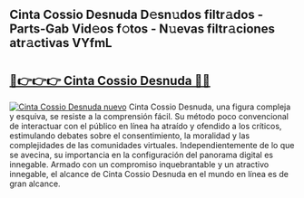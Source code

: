 ## Cinta Cossio Desnuda D𝚎sn𝚞dos filtr𝚊dos - Parts-Gab Vid𝚎os f𝚘tos - N𝚞evas filtr𝚊ciones atr𝚊ctivas VYfmL

# <h2><a href="http://mb2b8x.tromn.icu/?c=Cinta+Cossio+Desnuda">🔗👉👉👉 Cinta Cossio Desnuda 🔗🔗</a></h2>

[![Cinta Cossio Desnuda nuevo](https://i.imgur.com/pEAQMta.gif)](http://mb2b8x.tromn.icu/?c=Cinta+Cossio+Desnuda)
Cinta Cossio Desnuda, una figura compleja y esquiva, se resiste a la comprensión fácil. Su método poco convencional de interactuar con el público en línea ha atraído y ofendido a los críticos, estimulando debates sobre el consentimiento, la moralidad y las complejidades de las comunidades virtuales. Independientemente de lo que se avecina, su importancia en la configuración del panorama digital es innegable. Armado con un compromiso inquebrantable y un atractivo innegable, el alcance de Cinta Cossio Desnuda en el mundo en línea es de gran alcance.
